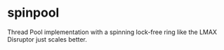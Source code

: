 spinpool
========

Thread Pool implementation with a spinning lock-free ring like the LMAX Disruptor just scales better.
